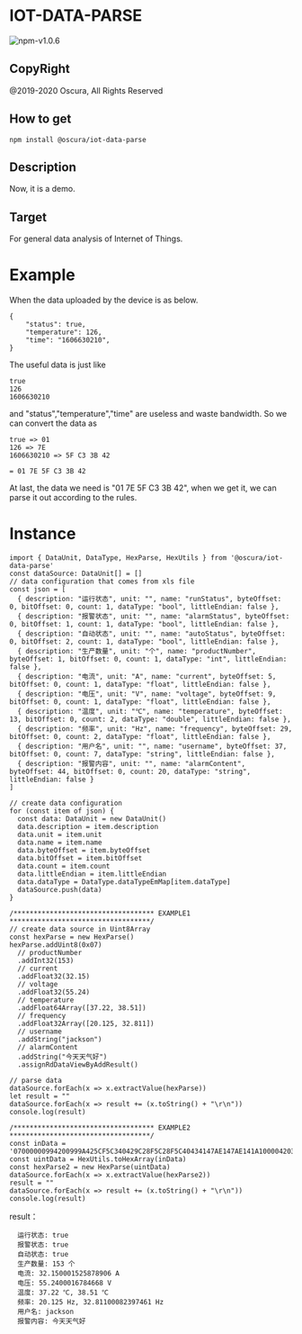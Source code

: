 # IOT-DATA-PARSE

![npm-v1.0.6](https://img.shields.io/badge/npm-v1.0.6-brightgreen)

## CopyRight

@2019-2020 Oscura, All Rights Reserved

## How to get

```
npm install @oscura/iot-data-parse
```

## Description

Now, it is a demo.

## Target

For general data analysis of Internet of Things.

# Example

When the data uploaded by the device is as below.

```
{
	"status": true,
	"temperature": 126,
	"time": "1606630210",
}
```

The useful data is just like

```
true
126
1606630210
```

and "status","temperature","time" are useless and waste bandwidth. So we can convert the data as

```
true => 01
126 => 7E
1606630210 => 5F C3 3B 42

= 01 7E 5F C3 3B 42
```

At last, the data we need is "01 7E 5F C3 3B 42", when we get it, we can parse it out according to the rules.

# Instance

```
import { DataUnit, DataType, HexParse, HexUtils } from '@oscura/iot-data-parse'
const dataSource: DataUnit[] = []
// data configuration that comes from xls file
const json = [
  { description: "运行状态", unit: "", name: "runStatus", byteOffset: 0, bitOffset: 0, count: 1, dataType: "bool", littleEndian: false },
  { description: "报警状态", unit: "", name: "alarmStatus", byteOffset: 0, bitOffset: 1, count: 1, dataType: "bool", littleEndian: false },
  { description: "自动状态", unit: "", name: "autoStatus", byteOffset: 0, bitOffset: 2, count: 1, dataType: "bool", littleEndian: false },
  { description: "生产数量", unit: "个", name: "productNumber", byteOffset: 1, bitOffset: 0, count: 1, dataType: "int", littleEndian: false },
  { description: "电流", unit: "A", name: "current", byteOffset: 5, bitOffset: 0, count: 1, dataType: "float", littleEndian: false },
  { description: "电压", unit: "V", name: "voltage", byteOffset: 9, bitOffset: 0, count: 1, dataType: "float", littleEndian: false },
  { description: "温度", unit: "℃", name: "temperature", byteOffset: 13, bitOffset: 0, count: 2, dataType: "double", littleEndian: false },
  { description: "频率", unit: "Hz", name: "frequency", byteOffset: 29, bitOffset: 0, count: 2, dataType: "float", littleEndian: false },
  { description: "用户名", unit: "", name: "username", byteOffset: 37, bitOffset: 0, count: 7, dataType: "string", littleEndian: false },
  { description: "报警内容", unit: "", name: "alarmContent", byteOffset: 44, bitOffset: 0, count: 20, dataType: "string", littleEndian: false }
]

// create data configuration
for (const item of json) {
  const data: DataUnit = new DataUnit()
  data.description = item.description
  data.unit = item.unit
  data.name = item.name
  data.byteOffset = item.byteOffset
  data.bitOffset = item.bitOffset
  data.count = item.count
  data.littleEndian = item.littleEndian
  data.dataType = DataType.dataTypeEmMap[item.dataType]
  dataSource.push(data)
}

/*********************************** EXAMPLE1 ***********************************/
// create data source in Uint8Array
const hexParse = new HexParse()
hexParse.addUint8(0x07)
  // productNumber
  .addInt32(153)
  // current
  .addFloat32(32.15)
  // voltage
  .addFloat32(55.24)
  // temperature
  .addFloat64Array([37.22, 38.51])
  // frequency
  .addFloat32Array([20.125, 32.811])
  // username
  .addString("jackson")
  // alarmContent
  .addString("今天天气好")
  .assignRdDataViewByAddResult()

// parse data
dataSource.forEach(x => x.extractValue(hexParse))
let result = ""
dataSource.forEach(x => result += (x.toString() + "\r\n"))
console.log(result)

/*********************************** EXAMPLE2 ***********************************/
const inData = '07000000994200999A425CF5C340429C28F5C28F5C40434147AE147AE141A1000042033E776A61636B736F6EE4BB8AE5A4A9E5A4A9E6B094E5A5BD'
const uintData = HexUtils.toHexArray(inData)
const hexParse2 = new HexParse(uintData)
dataSource.forEach(x => x.extractValue(hexParse2))
result = ""
dataSource.forEach(x => result += (x.toString() + "\r\n"))
console.log(result)
```

result：

```
  运行状态: true
  报警状态: true
  自动状态: true
  生产数量: 153 个
  电流: 32.150001525878906 A
  电压: 55.2400016784668 V
  温度: 37.22 ℃, 38.51 ℃
  频率: 20.125 Hz, 32.81100082397461 Hz
  用户名: jackson
  报警内容: 今天天气好
```
